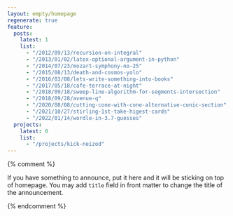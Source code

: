 ```yaml
---
layout: empty/homepage
regenerate: true
feature:
  posts:
    latest: 1
    list:
      - "/2012/09/13/recursion-on-integral"
      - "/2013/01/02/latex-optional-argument-in-python"
      - "/2014/07/23/mozart-symphony-no-25"
      - "/2015/08/13/death-and-cosmos-yolo"
      - "/2016/03/08/lets-write-something-into-books"
      - "/2017/05/18/cafe-terrace-at-night"
      - "/2018/09/18/sweep-line-algorithm-for-segments-intersection"
      - "/2018/09/28/avenue-q"
      - "/2020/08/08/cutting-cone-with-cone-alternative-conic-section"
      - "/2021/10/27/stirling-1st-take-higest-cards"
      - "/2022/01/14/wordle-in-3.7-guesses"
  projects:
    latest: 0
    list:
      - "/projects/kick-neizod"
---
```


{% comment %}

If you have something to announce, put it here and it will be sticking on top of homepage. You may add `title` field in front matter to change the title of the announcement.


{% endcomment %}
